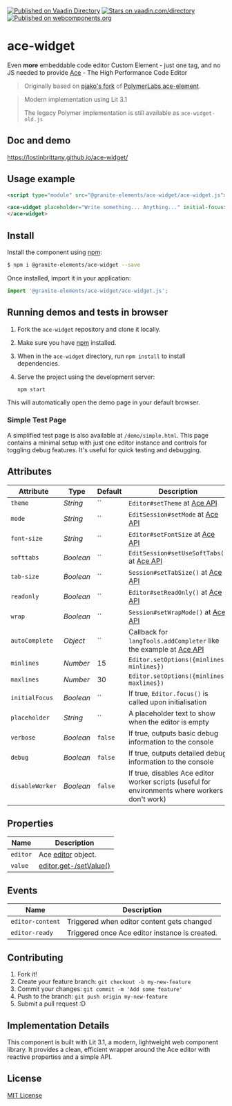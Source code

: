 [![Published on Vaadin  Directory](https://img.shields.io/badge/Vaadin%20Directory-published-00b4f0.svg)](https://vaadin.com/directory/component/LostInBrittanyace-widget)
[![Stars on vaadin.com/directory](https://img.shields.io/vaadin-directory/star/LostInBrittanyace-widget.svg)](https://vaadin.com/directory/component/LostInBrittanyace-widget)
[![Published on webcomponents.org](https://img.shields.io/badge/webcomponents.org-published-blue.svg)](https://www.webcomponents.org/element/LostInBrittany/ace-widget)  

# ace-widget #

Even <strong>more</strong> embeddable code editor
Custom Element - just one tag, and no JS needed to provide
[Ace](http://ace.c9.io/) - The High Performance Code Editor

> Originally based on [pjako's fork](https://github.com/pjako/ace-element)
> of [PolymerLabs ace-element](https://github.com/PolymerLabs/ace-element).
>

> Modern implementation using Lit 3.1
> 
> The legacy Polymer implementation is still available as `ace-widget-old.js`

## Doc and demo

https://lostinbrittany.github.io/ace-widget/


## Usage example

```html
<script type="module" src="@granite-elements/ace-widget/ace-widget.js"></script>

<ace-widget placeholder="Write something... Anything..." initial-focus>
</ace-widget>
```


## Install


Install the component using [npm](https://www.npmjs.com/):

```sh
$ npm i @granite-elements/ace-widget --save
```

Once installed, import it in your application:

```js
import '@granite-elements/ace-widget/ace-widget.js';
```



## Running demos and tests in browser

1. Fork the `ace-widget` repository and clone it locally.

1. Make sure you have [npm](https://www.npmjs.com/) installed.

1. When in the `ace-widget` directory, run `npm install` to install dependencies.

1. Serve the project using the development server:

    `npm start`

This will automatically open the demo page in your default browser.

### Simple Test Page

A simplified test page is also available at `/demo/simple.html`. This page contains a minimal setup with just one editor instance and controls for toggling debug features. It's useful for quick testing and debugging.


## Attributes

Attribute     | Type      | Default | Description
---           | ---       | ---     | ---
`theme`       | *String*  | ``      | `Editor#setTheme` at [Ace API](http://ace.c9.io/#nav=api&api=editor)
`mode`        | *String*  | ``      | `EditSession#setMode` at [Ace API](http://ace.c9.io/#nav=api&api=edit_session)
`font-size`   | *String*  | ``      | `Editor#setFontSize` at [Ace API](http://ace.c9.io/#nav=api&api=editor)
`softtabs`    | *Boolean* | ``      | `EditSession#setUseSoftTabs()` at [Ace API](http://ace.c9.io/#nav=api&api=edit_session)
`tab-size`    | *Boolean* | ``      | `Session#setTabSize()` at [Ace API](http://ace.c9.io/#nav=api&api=edit_session)
`readonly`    | *Boolean* | ``      | `Editor#setReadOnly()` at [Ace API](http://ace.c9.io/#nav=api&api=editor)
`wrap`        | *Boolean* | ``      | `Session#setWrapMode()` at [Ace API](http://ace.c9.io/#nav=api&api=edit_session)
`autoComplete` | *Object* | ``   | Callback for `langTools.addCompleter` like the example at [Ace API](https://github.com/ajaxorg/ace/wiki/How-to-enable-Autocomplete-in-the-Ace-editor)
`minlines`    | *Number*  | 15      | `Editor.setOptions({minlines: minlines})`
`maxlines`    | *Number*  | 30      | `Editor.setOptions({minlines: maxlines})`
`initialFocus`| *Boolean* | ``      | If true, `Editor.focus()` is called upon initialisation
`placeholder` | *String*  | ``      | A placeholder text to show when the editor is empty
`verbose`     | *Boolean* | `false` | If true, outputs basic debug information to the console
`debug`       | *Boolean* | `false` | If true, outputs detailed debug information to the console
`disableWorker`| *Boolean*| `false` | If true, disables Ace editor worker scripts (useful for environments where workers don't work)

## Properties

Name        |  Description
---         | ---
`editor`    | Ace [editor](http://ace.c9.io/#nav=api&api=editor) object.
`value`     | [editor.get-/setValue()](http://ace.c9.io/#nav=api&api=editor)

## Events

Name             |  Description
---              | ---
`editor-content` | Triggered when editor content gets changed
`editor-ready`   | Triggered once Ace editor instance is created.

## Contributing

1. Fork it!
2. Create your feature branch: `git checkout -b my-new-feature`
3. Commit your changes: `git commit -m 'Add some feature'`
4. Push to the branch: `git push origin my-new-feature`
5. Submit a pull request :D

## Implementation Details

This component is built with Lit 3.1, a modern, lightweight web component library. It provides a clean, efficient wrapper around the Ace editor with reactive properties and a simple API.

## License

[MIT License](http://opensource.org/licenses/MIT)
